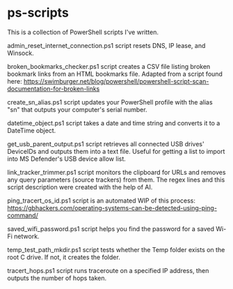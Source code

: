# ps-scripts
This is a collection of PowerShell scripts I've written.

admin_reset_internet_connection.ps1 script resets DNS, IP lease, and Winsock.

broken_bookmarks_checker.ps1 script creates a CSV file listing broken bookmark links from an HTML bookmarks file.
Adapted from a script found here: https://swimburger.net/blog/powershell/powershell-script-scan-documentation-for-broken-links

create_sn_alias.ps1 script updates your PowerShell profile with the alias "sn" that outputs your computer's serial number.

datetime_object.ps1 script takes a date and time string and converts it to a DateTime object.

get_usb_parent_output.ps1 script retrieves all connected USB drives' DeviceIDs and outputs them into a text file.
Useful for getting a list to import into MS Defender's USB device allow list.

link_tracker_trimmer.ps1 script monitors the clipboard for URLs and removes any query parameters (source trackers) from them.
The regex lines and this script description were created with the help of AI.


ping_tracert_os_id.ps1 script is an automated WIP of this process: https://gbhackers.com/operating-systems-can-be-detected-using-ping-command/

saved_wifi_password.ps1 script helps you find the password for a saved Wi-Fi network.

temp_test_path_mkdir.ps1 script tests whether the Temp folder exists on the root C drive. If not, it creates the folder.

tracert_hops.ps1 script runs traceroute on a specified IP address, then outputs the number of hops taken.